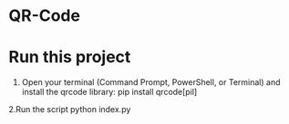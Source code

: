 # QR-Code
# Run this project

1. Open your terminal (Command Prompt, PowerShell, or Terminal) and install the qrcode library:
    pip install qrcode[pil]
   
2.Run the script
    python index.py
